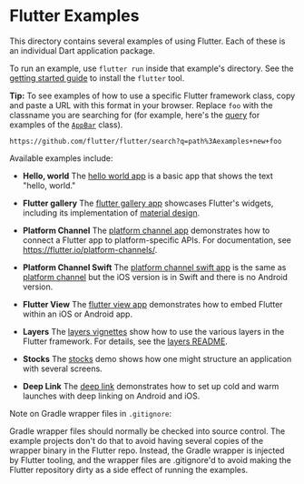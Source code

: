 Flutter Examples
================

This directory contains several examples of using Flutter. Each of these is an
individual Dart application package.

To run an example, use `flutter run` inside that example's directory.  See the
[getting started guide](https://flutter.io/getting-started/) to install
the `flutter` tool.

**Tip:** To see examples of how to use a specific Flutter framework class,
copy and paste a URL with this format in your browser. Replace `foo` with the
classname you are searching for (for example, here's the
[query](https://github.com/flutter/flutter/search?q=path%3Aexamples+new+AppBar)
for examples of the
[`AppBar`](https://docs.flutter.io/flutter/material/AppBar-class.html) class).

```
https://github.com/flutter/flutter/search?q=path%3Aexamples+new+foo
```

Available examples include:

- **Hello, world** The [hello world app](hello_world) is a basic app that shows
  the text "hello, world."

- **Flutter gallery** The [flutter gallery app](flutter_gallery) showcases
  Flutter's widgets, including its implementation of
  [material design](https://material.google.com/).

- **Platform Channel** The [platform channel app](platform_channel)
  demonstrates how to connect a Flutter app to platform-specific APIs. For
  documentation, see <https://flutter.io/platform-channels/>.

- **Platform Channel Swift** The [platform channel swift app](platform_channel_swift)
  is the same as [platform channel](platform_channel) but the iOS version is in
  Swift and there is no Android version.

- **Flutter View** The [flutter view app](flutter_view) demonstrates how to
  embed Flutter within an iOS or Android app.

- **Layers** The [layers vignettes](layers) show how to use the various layers
  in the Flutter framework. For details, see the [layers README](layers/README.md).

- **Stocks** The [stocks](stocks) demo shows how one might structure
  an application with several screens.

- **Deep Link** The [deep link](deep_link) demonstrates how to set up cold and
warm launches with deep linking on Android and iOS.

Note on Gradle wrapper files in `.gitignore`:

Gradle wrapper files should normally be checked into source control.
The example projects don't do that to avoid having several copies of the
wrapper binary in the Flutter repo. Instead, the Gradle wrapper is
injected by Flutter tooling, and the wrapper files are .gitignore'd to
avoid making the Flutter repository dirty as a side effect of running
the examples.
